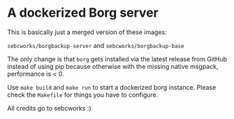 # A dockerized Borg server

This is basically just a merged version of these images:

`sebcworks/borgbackup-server` and `sebcworks/borgbackup-base`

The only change is that `borg` gets installed via the latest release from GitHub instead of using pip because otherwise with the missing native msgpack, performance is < 0.

Use `make build` and `make run` to start a dockerized borg instance. Please check the `Makefile` for things you have to configure.

All credits go to sebcworks :)
